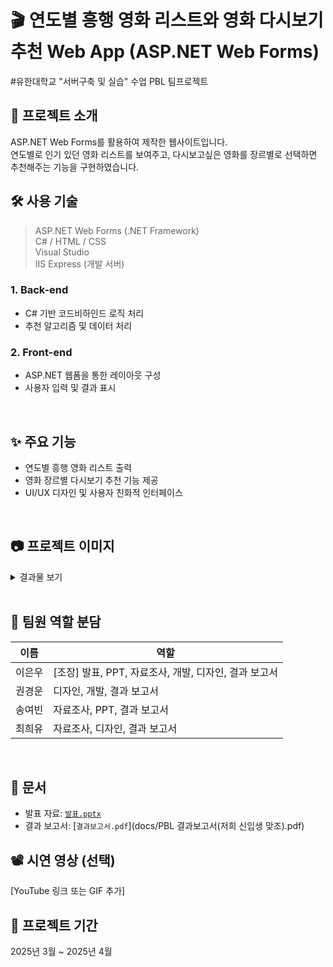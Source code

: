 # 🎬 연도별 흥행 영화 리스트와 영화 다시보기 추천 Web App (ASP.NET Web Forms)
#유한대학교 "서버구축 및 실습" 수업 PBL 팀프로젝트
## 📌 프로젝트 소개
ASP.NET Web Forms를 활용하여 제작한 웹사이트입니다.<br />
연도별로 인기 있던 영화 리스트를 보여주고, 다시보고싶은 영화를 장르별로 선택하면 추천해주는 기능을 구현하였습니다.<br />

## 🛠️ 사용 기술
> ASP.NET Web Forms (.NET Framework)<br />
> C# / HTML / CSS<br />
> Visual Studio<br />
> IIS Express (개발 서버)<br />

### 1. Back-end
- C# 기반 코드비하인드 로직 처리  
- 추천 알고리즘 및 데이터 처리 

### 2. Front-end
- ASP.NET 웹폼을 통한 레이아웃 구성  
- 사용자 입력 및 결과 표시

<br />

## ✨ 주요 기능
- 연도별 흥행 영화 리스트 출력
- 영화 장르별 다시보기 추천 기능 제공
- UI/UX 디자인 및 사용자 친화적 인터페이스

<br />

## 📷 프로젝트 이미지

<details>
<summary>결과물 보기</summary>
  
## 웹 디자인 및 구조 설계
<img src="https://github.com/user-attachments/assets/52e2e0c8-8761-4208-b8c4-fb95a2c0b07e"/>
<img src="https://github.com/user-attachments/assets/9e5fb3ac-aa15-4221-88a9-43444ad45dda"/>
  
## 메인 웹 폼[메인화면]
<img src="https://github.com/user-attachments/assets/cc098d46-e34d-4a05-8b38-3b812447d419"/>

## 리스트 웹 폼[역대 흥행 영화 찾아보기]
<img src="https://github.com/user-attachments/assets/ca78f735-93fd-4fd3-937f-f5c7b223788f"/>
<img src="https://github.com/user-attachments/assets/6971943e-f8ea-4d0b-b4dc-078c83515926"/>
<img src="https://github.com/user-attachments/assets/ad2cb257-9adb-49b0-ba7e-d517f5056aa2"/>

## 리스트 웹 폼[역대 흥행 영화 찾아보기]
![image](https://github.com/user-attachments/assets/d229cf6e-5c5f-4195-975f-48409c9a0ac8)

</details>

<br />

## 🧠 팀원 역할 분담
| 이름 | 역할 |
|------|------|
| 이은우 | [조장] 발표, PPT, 자료조사, 개발, 디자인, 결과 보고서 |
| 권경운 | 디자인, 개발, 결과 보고서 |
| 송여빈 | 자료조사, PPT, 결과 보고서 |
| 최희유 | 자료조사, 디자인, 결과 보고서 |

<br />

## 📁 문서
- 발표 자료: [`발표.pptx`](docs/발표.pptx)
- 결과 보고서: [`결과보고서.pdf`](docs/PBL 결과보고서(저희 신입생 맞조).pdf)

## 📽️ 시연 영상 (선택)
[YouTube 링크 또는 GIF 추가]

## 📌 프로젝트 기간
2025년 3월 ~ 2025년 4월
